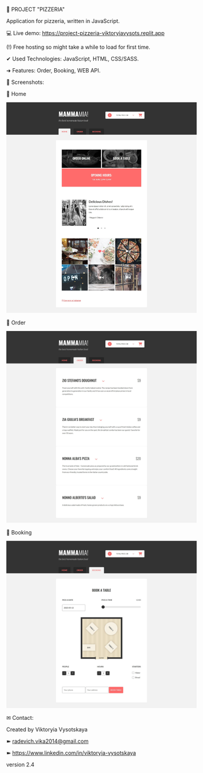 🍕 PROJECT "PIZZERIA"

Application for pizzeria, written in JavaScript. 

💻 Live demo: https://project-pizzeria-viktoryiavysots.replit.app

(!) Free hosting so might take a while to load for first time.


✔ Used Technologies:
JavaScript,
HTML,
CSS/SASS.

➜ Features:
Order,
Booking,
WEB API.

👀 Screenshots:

📸 Home

![Alt Text](./src/images/screenshots/1.Home.jpg)

📸 Order

![Alt Text](./src/images/screenshots/2.Order.jpg)

📸 Booking

![Alt Text](./src/images/screenshots/3.Booking.jpg)


✉ Contact:

Created by Viktoryia Vysotskaya 

➽ radevich.vika2014@gmail.com

➽ https://www.linkedin.com/in/viktoryia-vysotskaya

version 2.4
